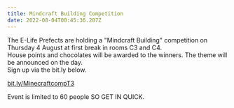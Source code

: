 ```yaml
---
title: Mindcraft Building Competition
date: 2022-08-04T00:45:36.207Z
---
```

The E-Life Prefects are holding a "Mindcraft Building" competition on Thursday 4 August at first break in rooms C3 and C4.  
House points and chocolates will be awarded to the winners. The theme will be announced on the day.  
Sign up via the bit.ly below.  

[bit.ly/MinecraftcompT3](https://docs.google.com/forms/d/e/1FAIpQLSc6zDsdhVholvxyHsInuSxNQLsJan9ZwbUmOJ2WriLcm3WKvQ/viewform)

Event is limited to 60 people SO GET IN QUICK.  